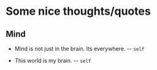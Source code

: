 
Some nice thoughts/quotes
==================

Mind
------

* Mind is not just in the brain. Its everywhere. -- `self`

* This world is my brain. -- `self`


